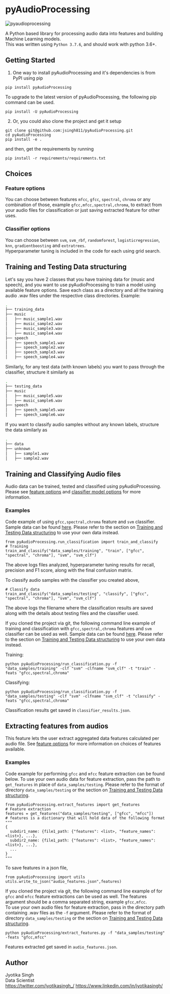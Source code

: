 # pyAudioProcessing

![pyaudioprocessing](https://user-images.githubusercontent.com/16875926/63388515-8e66fe00-c35d-11e9-98f5-a7ad0478a353.png)

A Python based library for processing audio data into features and building Machine Learning models.  
This was written using `Python 3.7.6`, and should work with python 3.6+.  


## Getting Started  

1. One way to install pyAudioProcessing and it's dependencies is from PyPI using pip
```
pip install pyAudioProcessing
```  
To upgrade to the latest version of pyAudioProcessing, the following pip command can be used.  
```
pip install -U pyAudioProcessing
```  

2. Or, you could also clone the project and get it setup  

```
git clone git@github.com:jsingh811/pyAudioProcessing.git
cd pyAudioProcessing
pip install -e .
```
and then, get the requirements by running

```
pip install -r requirements/requirements.txt
```  

## Choices  

### Feature options  

You can choose between features `mfcc`, `gfcc`, `spectral`, `chroma` or any combination of those, example `gfcc,mfcc,spectral,chroma`, to extract from your audio files for classification or just saving extracted feature for other uses.  

### Classifier options   

You can choose between `svm`, `svm_rbf`, `randomforest`, `logisticregression`, `knn`, `gradientboosting` and `extratrees`.  
Hyperparameter tuning is included in the code for each using grid search.  


## Training and Testing Data structuring  

Let's say you have 2 classes that you have training data for (music and speech), and you want to use pyAudioProcessing to train a model using available feature options. Save each class as a directory and all the training audio .wav files under the respective class directories. Example:  

```bash
.
├── training_data
├── music
│   ├── music_sample1.wav
│   ├── music_sample2.wav
│   ├── music_sample3.wav
│   ├── music_sample4.wav
├── speech
│   ├── speech_sample1.wav
│   ├── speech_sample2.wav
│   ├── speech_sample3.wav
│   ├── speech_sample4.wav
```  

Similarly, for any test data (with known labels) you want to pass through the classifier, structure it similarly as  

```bash
.
├── testing_data
├── music
│   ├── music_sample5.wav
│   ├── music_sample6.wav
├── speech
│   ├── speech_sample5.wav
│   ├── speech_sample6.wav
```  
If you want to classify audio samples without any known labels, structure the data similarly as  

```bash
.
├── data
├── unknown
│   ├── sample1.wav
│   ├── sample2.wav
```  

## Training and Classifying Audio files  

Audio data can be trained, tested and classified using pyAudioProcessing. Please see [feature options](https://github.com/jsingh811/pyAudioProcessing#feature-options) and [classifier model options](https://github.com/jsingh811/pyAudioProcessing#classifier-options) for more information.   

### Examples  

Code example of using `gfcc,spectral,chroma` feature and `svm` classifier. Sample data can be found [here](https://github.com/jsingh811/pyAudioProcessing/tree/master/data_samples). Please refer to the section on [Training and Testing Data structuring](https://github.com/jsingh811/pyAudioProcessing#training-and-testing-data-structuring) to use your own data instead.   
```
from pyAudioProcessing.run_classification import train_and_classify
# Training
train_and_classify("data_samples/training", "train", ["gfcc", "spectral", "chroma"], "svm", "svm_clf")
```
The above logs files analyzed, hyperparameter tuning results for recall, precision and F1 score, along with the final confusion matrix.

To classify audio samples with the classifier you created above,
```
# Classify data
train_and_classify("data_samples/testing", "classify", ["gfcc", "spectral", "chroma"], "svm", "svm_clf")
```  
The above logs the filename where the classification results are saved along with the details about testing files and the classifier used.


If you cloned the project via git, the following command line example of training and classification with `gfcc,spectral,chroma` features and `svm` classifier can be used as well. Sample data can be found [here](https://github.com/jsingh811/pyAudioProcessing/tree/master/data_samples). Please refer to the section on [Training and Testing Data structuring](https://github.com/jsingh811/pyAudioProcessing#training-and-testing-data-structuring) to use your own data instead.   

Training:  
```
python pyAudioProcessing/run_classification.py -f "data_samples/training" -clf "svm" -clfname "svm_clf" -t "train" -feats "gfcc,spectral,chroma"
```  
Classifying:   

```
python pyAudioProcessing/run_classification.py -f "data_samples/testing" -clf "svm" -clfname "svm_clf" -t "classify" -feats "gfcc,spectral,chroma"
```  
Classification results get saved in `classifier_results.json`.  


## Extracting features from audios  

This feature lets the user extract aggregated data features calculated per audio file. See [feature options](https://github.com/jsingh811/pyAudioProcessing#feature-options) for more information on choices of features available.  

### Examples  

Code example for performing `gfcc` and `mfcc` feature extraction can be found below. To use your own audio data for feature extraction, pass the path to `get_features` in place of `data_samples/testing`. Please refer to the format of directory `data_samples/testing` or the section on [Training and Testing Data structuring](https://github.com/jsingh811/pyAudioProcessing#training-and-testing-data-structuring).  

```
from pyAudioProcessing.extract_features import get_features
# Feature extraction
features = get_features("data_samples/testing", ["gfcc", "mfcc"])
# features is a dictionary that will hold data of the following format
"""
{
  subdir1_name: {file1_path: {"features": <list>, "feature_names": <list>}, ...},
  subdir2_name: {file1_path: {"features": <list>, "feature_names": <list>}, ...},
  ...
}
"""
```  
To save features in a json file,
```
from pyAudioProcessing import utils
utils.write_to_json("audio_features.json",features)
```  

If you cloned the project via git, the following command line example of for `gfcc` and `mfcc` feature extractions can be used as well. The features argument should be a comma separated string, example `gfcc,mfcc`.  
To use your own audio files for feature extraction, pass in the directory path containing .wav files as the `-f` argument. Please refer to the format of directory `data_samples/testing` or the section on [Training and Testing Data structuring](https://github.com/jsingh811/pyAudioProcessing#training-and-testing-data-structuring).  

```
python pyAudioProcessing/extract_features.py -f "data_samples/testing"  -feats "gfcc,mfcc"
```  
Features extracted get saved in `audio_features.json`.  


## Author  

Jyotika Singh  
Data Scientist  
https://twitter.com/jyotikasingh_/
https://www.linkedin.com/in/jyotikasingh/  

